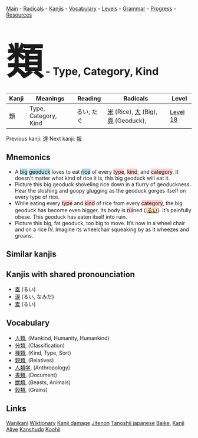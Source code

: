 <style> bigfont {font-size: 100px}</style>
[Main](../README.md) -
[Radicals](../radicals.md) -
[Kanjis](../kanjis.md) -
[Vocabulary](../vocabulary.md) -
[Levels](../levels.md) -
[Grammar](../grammar.md) - 
[Progress](../progress.md) -
[Resources](../resources.md)
# <bigfont> 類</bigfont> - Type, Category, Kind 

| Kanji | Meanings | Reading | Radicals | Level |
| --- | --- | --- | --- | --- |
| 類 | Type, Category, Kind | るい, たぐ | [米](../radicals/米.md) (Rice), [大](../radicals/大.md) (Big), [頁](../radicals/頁.md) (Geoduck),  | [Level 18](../levels/wk_level18.md) |

Previous kanji: [達](達.md) Next kanji: [報](報.md) 

## Mnemonics
 * A <span style="background-color:#ADD8E6"> big</span> <span style="background-color:#ADD8E6"> geoduck</span> loves to eat <span style="background-color:#ADD8E6"> rice</span> of every <span style="background-color:#ffcccb"> type</span>, <span style="background-color:#ffcccb"> kind</span>, and <span style="background-color:#ffcccb"> category</span>. It doesn’t matter what kind of rice it is, this big geoduck will eat it.
* Picture this big geoduck shoveling rice down in a flurry of geoduckness. Hear the sloshing and goopy glugging as the geoduck gorges itself on every type of rice.
* While eating every <span style="background-color:#ffcccb"> type</span> and <span style="background-color:#ffcccb"> kind</span> of rice from every <span style="background-color:#ffcccb"> category</span>, the big geoduck has become even bigger. Its body is <span style="background-color:#ffcccb"> rui</span>ned (<span style="background-color:#fed8b1"> [るい](https://jisho.org/search/るい)</span>). It’s painfully obese. This geoduck has eaten itself into ruin.
* Picture this big, fat geoduck, too big to move. It’s now in a wheel chair and on a rice IV. Imagine its wheelchair squeaking by as it wheezes and groans.


## Similar kanjis
 


## Kanjis with shared pronounciation
 * [塁](塁.md) (るい)
* [涙](涙.md) (るい, なみだ)
* [累](累.md) (るい)



## Vocabulary
 * [人類](../vocabulary/類.md), (Mankind, Humanity, Humankind)
* [分類](../vocabulary/類.md), (Classification)
* [種類](../vocabulary/類.md), (Kind, Type, Sort)
* [親類](../vocabulary/類.md), (Relatives)
* [人類学](../vocabulary/類.md), (Anthropology)
* [書類](../vocabulary/類.md), (Document)
* [獣類](../vocabulary/類.md), (Beasts, Animals)
* [穀類](../vocabulary/類.md), (Grains)




## Links 


[Wanikani](https://www.wanikani.com/kanji/類)
[Wiktionary](https://en.wiktionary.org/wiki/類)
[Kanji damage](http://www.kanjidamage.com/kanji/search?utf8=✓&q=類)
[Jitenon](https://jitenon.com/kanji/類)
[Tanoshii japanese](https://www.tanoshiijapanese.com/dictionary/kanji.cfm?k=類)
[Baike](https://baike.baidu.com/item/類),
[Kanji Alive](https://app.kanjialive.com/類)
[Kanshudo](https://www.kanshudo.com/searchmn?q=類)
[Koohii](https://kanji.koohii.com/study/kanji/類)
